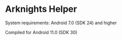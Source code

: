 # Arknights Helper
System requirements: Android 7.0 (SDK 24) and higher

Compiled for Android 11.0 (SDK 30)

